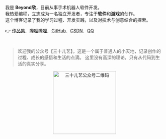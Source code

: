 我是 **Beyond欣**，目前从事手术机器人软件开发。  
我热爱编程，立志成为一名独立开发者，专注于**软件**和**游戏**的创作。  
这个博客记录了我的学习过程、开发实践，以及对技术与创意结合的探索。  

<div style="margin-bottom: 40px;">
  👉 
  <a href="https://blog.beyondxin.top/%E6%88%91%E7%9A%84%E9%A1%B9%E7%9B%AE/AI.xyz.html" 
     style="margin-right: 10px;" 
     target="_blank" 
     rel="noopener noreferrer">
    作品集
  </a>  
  <a href="https://space.bilibili.com/285016963" 
     style="margin-right: 10px;" 
     target="_blank" 
     rel="noopener noreferrer">
    哔哩哔哩
  </a>  
  <a href="https://github.com/BeyondXinXin" 
     style="margin-right: 10px;" 
     target="_blank" 
     rel="noopener noreferrer">
    GitHub
  </a>  
  <a href="https://blog.csdn.net/a15005784320" 
     style="margin-right: 10px;" 
     target="_blank" 
     rel="noopener noreferrer">
    CSDN
  </a>  
  <a href="tencent://AddContact/?fromId=45&fromSubId=1&subcmd=all&uin=779354187" 
     target="_blank" 
     rel="noopener noreferrer">
    QQ
  </a>  
</div>

> 欢迎我的公众号【三十儿艺】，这是一个属于普通人的小天地，记录创作的过程、成长的感悟和生活的点滴。  这里没有高深的理论，只有从代码到生活的真实分享。

<figure align="center">
  <img src="https://img.beyondxin.top/202411231641847.jpg" alt="三十儿艺公众号二维码" width="200">
</figure>



